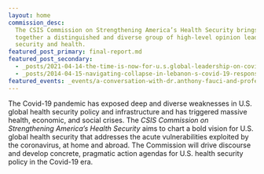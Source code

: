 ```yaml
---
layout: home
commission_desc:
  The CSIS Commission on Strengthening America’s Health Security brings
  together a distinguished and diverse group of high-level opinion leaders who bridge
  security and health.
featured_post_primary: final-report.md
featured_post_secondary:
  - _posts/2021-04-14-the-time-is-now-for-u.s.global-leadership-on-covid-19-vaccines.md
  - _posts/2014-04-15-navigating-collapse-in-lebanon-s-covid-19-response.md
featured_events: _events/a-conversation-with-dr.anthony-fauci-and-professor-paul-kelly.md
---
```


The Covid-19 pandemic has exposed deep and diverse weaknesses in U.S. global health security policy and infrastructure and has triggered massive health, economic, and social crises. The <em>CSIS Commission on Strengthening America’s Health Security</em> aims to chart a bold vision for U.S. global health security that addresses the acute vulnerabilities exploited by the coronavirus, at home and abroad. The Commission will drive discourse and develop concrete, pragmatic action agendas for U.S. health security policy in the Covid-19 era.
